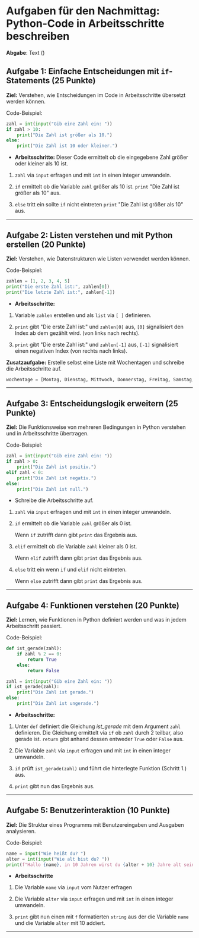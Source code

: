 
# Aufgaben für den Nachmittag: Python-Code in Arbeitsschritte beschreiben

**Abgabe**: Text ()

## Aufgabe 1: Einfache Entscheidungen mit `if`-Statements (25 Punkte)

**Ziel:** Verstehen, wie Entscheidungen im Code in Arbeitsschritte übersetzt werden können.

Code-Beispiel:

```python
zahl = int(input("Gib eine Zahl ein: "))
if zahl > 10:
    print("Die Zahl ist größer als 10.")
else:
    print("Die Zahl ist 10 oder kleiner.")
```

- **Arbeitsschritte:**
Dieser Code ermittelt ob die eingegebene Zahl größer oder kleiner als 10 ist.
1.  ``zahl`` via ``input`` erfragen und mit ``int`` in einen integer umwandeln.


2.  ``if`` ermittelt ob die Variable ``zahl`` größer als 10 ist.
    ``print`` "Die Zahl ist größer als 10" aus.


3.  ``else`` tritt ein sollte ``if`` nicht eintreten
    ``print`` "Die Zahl ist größer als 10" aus.

---

## Aufgabe 2: Listen verstehen und mit Python erstellen (20 Punkte)

**Ziel:** Verstehen, wie Datenstrukturen wie Listen verwendet werden können.

Code-Beispiel:

```python
zahlen = [1, 2, 3, 4, 5]
print("Die erste Zahl ist:", zahlen[0])
print("Die letzte Zahl ist:", zahlen[-1])
```

- **Arbeitsschritte:**
1. Variable ``zahlen`` erstellen und als ``list`` via ``[ ]`` definieren.


2. ``print`` gibt "Die erste Zahl ist:" und ``zahlen[0]`` aus, ``[0]`` signalisiert den Index ab dem gezählt wird. (von links nach rechts).


3. ``print`` gibt "Die erste Zahl ist:" und ``zahlen[-1]`` aus, ``[-1]`` signalisiert einen negativen Index (von rechts nach links).



**Zusatzaufgabe:** Erstelle selbst eine Liste mit Wochentagen und schreibe die Arbeitsschritte auf.

```python
wochentage = [Montag, Dienstag, Mittwoch, Donnerstag, Freitag, Samstag, Sonntag]
```


---

## Aufgabe 3: Entscheidungslogik erweitern (25 Punkte)

**Ziel:** Die Funktionsweise von mehreren Bedingungen in Python verstehen und in Arbeitsschritte übertragen.

Code-Beispiel:

```python
zahl = int(input("Gib eine Zahl ein: "))
if zahl > 0:
    print("Die Zahl ist positiv.")
elif zahl < 0:
    print("Die Zahl ist negativ.")
else:
    print("Die Zahl ist null.")
```

- Schreibe die Arbeitsschritte auf.
1. ``zahl`` via ``input`` erfragen und mit ``int`` in einen integer umwandeln.

2. ``if`` ermittelt ob die Variable ``zahl`` größer als 0 ist.

    Wenn ``if`` zutrifft dann gibt ``print`` das Ergebnis aus.


3. ``elif`` ermittelt ob die Variable ``zahl`` kleiner als 0 ist.

    Wenn ``elif`` zutrifft dann gibt ``print`` das Ergebnis aus.


4. ``else`` tritt ein wenn ``if`` und ``elif`` nicht eintreten.

    Wenn ``else`` zutrifft dann gibt ``print`` das Ergebnis aus.
---

## Aufgabe 4: Funktionen verstehen (20 Punkte)

**Ziel:** Lernen, wie Funktionen in Python definiert werden und was in jedem Arbeitsschritt passiert.

Code-Beispiel:

```python
def ist_gerade(zahl):
    if zahl % 2 == 0:
        return True
    else:
        return False

zahl = int(input("Gib eine Zahl ein: "))
if ist_gerade(zahl):
    print("Die Zahl ist gerade.")
else:
    print("Die Zahl ist ungerade.")
```

- **Arbeitsschritte:**
1.  Unter ``def`` definiert die Gleichung *ist_gerade* mit dem Argument ``zahl`` definieren.
    Die Gleichung ermittelt via ``if`` ob ``zahl`` durch 2 teilbar, also gerade ist. 
    ``return`` gibt anhand dessen entweder ``True`` oder ``False`` aus.

2. Die Variable ``zahl`` via ``input`` erfragen und mit ``int`` in einen integer umwandeln.

3. ``if`` prüft ``ist_gerade(zahl)`` und führt die hinterlegte Funktion (Schritt 1.) aus.

4. ``print`` gibt nun das Ergebnis aus.
---

## Aufgabe 5: Benutzerinteraktion (10 Punkte)

**Ziel:** Die Struktur eines Programms mit Benutzereingaben und Ausgaben analysieren.

Code-Beispiel:

```python
name = input("Wie heißt du? ")
alter = int(input("Wie alt bist du? "))
print(f"Hallo {name}, in 10 Jahren wirst du {alter + 10} Jahre alt sein!")
```

- **Arbeitsschritte**
1. Die Variable ``name`` via ``input`` vom Nutzer erfragen


2. Die Variable ``alter`` via ``input`` erfragen und mit ``int`` in einen integer umwandeln.


3. ``print`` gibt nun einen mit ``f`` formatierten ``string`` aus der die Variable ``name`` und die Variable ``alter`` mit 10 addiert.
---
